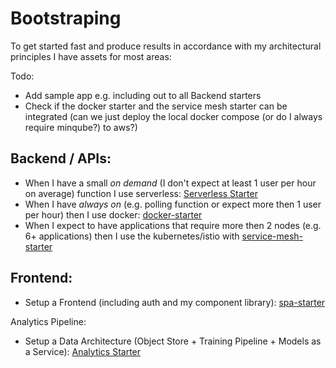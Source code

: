 # Bootstraping

To get started fast and produce results in accordance with my architectural principles I have assets for most areas:

Todo:

* Add sample app e.g. including out to all Backend starters
* Check if the docker starter and the service mesh starter can be integrated \(can we just deploy the local docker compose \(or do I always require minqube?\)  to aws?\)

## Backend / APIs:

* When I have a small _on demand_ \(I don't expect at least 1 user per hour on average\) function I use serverless: [Serverless Starter](bootstraping.md) 
* When I have _always on_ \(e.g. polling function or expect more then 1 user per hour\) then I use docker: [docker-starter](https://github.com/denseidel/docker-starter) 
* When I expect to have applications that require more then 2 nodes \(e.g. 6+ applications\) then I use the kubernetes/istio with [service-mesh-starter](https://github.com/denseidel/cloud-setup)

## Frontend:

* Setup a Frontend \(including auth and my component library\): [spa-starter](https://github.com/denseidel/spa-starter)

Analytics Pipeline:

* Setup a Data Architecture \(Object Store + Training Pipeline + Models as a Service\): [Analytics Starter](bootstraping.md)

